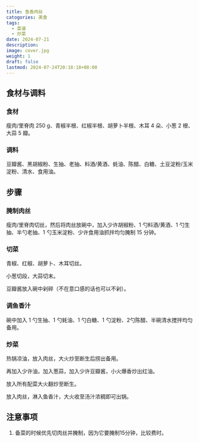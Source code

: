 ```yaml
---
title: 鱼香肉丝
catogories: 美食
tags:
  - 菜谱
  - 炒菜
date: 2024-07-21
description: 
image: cover.jpg
weight: 1
draft: false
lastmod: 2024-07-24T20:18:18+08:00
---
```


## 食材与调料

### 食材

瘦肉/里脊肉 250 g、青椒半根、红椒半根、胡萝卜半根、木耳 4 朵、小葱 2 根、大蒜 5 瓣。

### 调料

豆瓣酱、黑胡椒粉、生抽、老抽、料酒/黄酒、蚝油、陈醋、白糖、土豆淀粉/玉米淀粉、清水、食用油。

## 步骤

### 腌制肉丝

瘦肉/里脊肉切丝，然后将肉丝放碗中，加入少许胡椒粉、1 勺料酒/黄酒、1 勺生抽、半勺老抽、1 勺玉米淀粉、少许食用油抓拌均匀腌制 15 分钟。

### 切菜

青椒、红椒、胡萝卜、木耳切丝。

小葱切段，大蒜切末。

豆瓣酱放入碗中剁碎（不在意口感的话也可以不剁）。

### 调鱼香汁

碗中加入 1 勺生抽、1 勺蚝油、1 勺白糖、1 勺淀粉、2勺陈醋、半碗清水搅拌均匀备用。

### 炒菜

热锅凉油，放入肉丝，大火炒至断生后捞出备用。

再加入少许油，加入葱蒜，加入少许豆瓣酱，小火爆香炒出红油。

放入所有配菜大火翻炒至断生。

放入肉丝，淋入鱼香汁，大火收至汤汁浓稠即可出锅。

## 注意事项

1. 备菜的时候优先切肉丝并腌制，因为它要腌制15分钟，比较费时。


